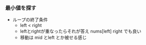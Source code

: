### 最小値を探す

- ループの終了条件
  - left < right
  - leftとrightが重なったらそれが答え nums[left] right でも良い
  - 移動は mid とleft とか被せる感じ